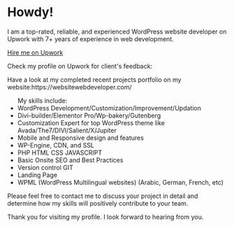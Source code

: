<h1>Howdy!</h1>
I am a top-rated, reliable, and experienced WordPress website developer on Upwork with 7+ years of experience in web development.


<a href="https://www.upwork.com/fl/lavannyabhatia">Hire me on Upwork</a>

<p>Check my profile on Upwork for client's feedback:</p>

<p>Have a look at my completed recent projects portfolio on my website:https://websitewebdeveloper.com/ </p>

<ul>My skills include:
  
<li>WordPress Development/Customization/Improvement/Updation</li>
<li>Divi-builder/Elementor Pro/Wp-bakery/Gutenberg</li>
<li>Customization Expert for top WordPress theme like Avada/The7/DIVI/Salient/X/Jupiter</li>
<li>Mobile and Responsive design and features</li>
<li>WP-Engine, CDN, and SSL</li>
<li>PHP HTML CSS JAVASCRIPT</li>
<li>Basic Onsite SEO and Best Practices</li>
<li>Version control GIT</li>
<li>Landing Page</li>
<li>WPML (WordPress Multilingual websites) (Arabic, German, French, etc)</li>
  
  </ul>

Please feel free to contact me to discuss your project in detail and determine how my skills will positively contribute to your team.

Thank you for visiting my profile. I look forward to hearing​ from you.

<!---
lavannyabhatia/lavannyabhatia is a ✨ special ✨ repository because its `README.md` (this file) appears on your GitHub profile.
You can click the Preview link to take a look at your changes.
--->
